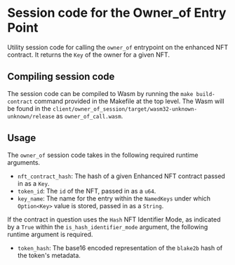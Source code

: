 # Session code for the Owner_of Entry Point

Utility session code for calling the `owner_of` entrypoint on the enhanced NFT contract. It returns the `Key` of the owner 
for a given NFT.

## Compiling session code

The session code can be compiled to Wasm by running the `make build-contract` command provided in the Makefile at the top level.
The Wasm will be found in the `client/owner_of_session/target/wasm32-unknown-unknown/release` as `owner_of_call.wasm`.

## Usage

The `owner_of` session code takes in the following required runtime arguments.

* `nft_contract_hash`: The hash of a given Enhanced NFT contract passed in as a `Key`.
* `token_id`: The `id` of the NFT, passed in as a `u64`.
* `key_name`: The name for the entry within the `NamedKeys` under which `Option<Key>` value is stored, passed in as a `String`.

If the contract in question uses the `Hash` NFT Identifier Mode, as indicated by a `True` within the `is_hash_identifier_mode` argument, the following runtime argument is required.

* `token_hash`: The base16 encoded representation of the `blake2b` hash of the token's metadata.
